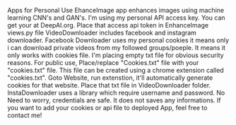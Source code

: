 Apps for Personal Use
EhanceImage app enhances images using machine learning CNN's and GAN's. I'm using my personal API access key. You can get your at DeepAI.org. Place that access api token in EnhanceImage views.py file
VideoDownloader includes facebook and instagram downloader. Facebook Downloader uses my personal cookies it means only i can download private videos from my followed groups/poeple. It means it only works with cookies file. I'm placing empty txt file for obvious security reasons. For public use, Place/replace "Cookies.txt" file with your "cookies.txt" file. This file can be created using a chrome extension called "cookies.txt". Goto Website, run extenstion, it'll automatically generate cookies for that website. Place that txt file in VideoDownloader folder. InstaDownloader uses a library which require username and password. No Need to worry, credentials are safe. It does not saves any informations.
If you want to add your cookies or api file to deployed App, feel free to contact me!

